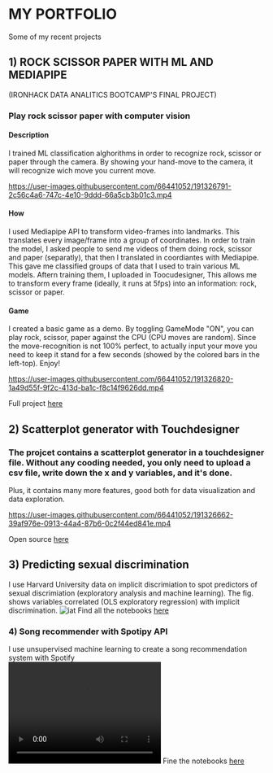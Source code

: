 # MY PORTFOLIO
Some of my recent projects 


## 1) ROCK SCISSOR PAPER WITH ML AND MEDIAPIPE 
(IRONHACK DATA ANALITICS BOOTCAMP'S FINAL PROJECT)
### Play rock scissor paper with computer vision
#### Description
I trained ML classification alghorithms in order to recognize rock, scissor or paper through the camera. By showing your hand-move to the camera, it will recognize wich move you current move. 

https://user-images.githubusercontent.com/66441052/191326791-2c56c4a6-747c-4e10-9ddd-66a5cb3b01c3.mp4


#### How 
I used Mediapipe API to transform video-frames into landmarks. This translates every image/frame into a group of coordinates. In order to train the model, I asked people to send me videos of them doing rock, scissor and paper (separatly), that then I translated in coordiantes with Mediapipe. This gave me classified groups of data that I used to train various ML models. Aftern training them, I uploaded in Toocudesigner, This allows me to transform every frame (ideally, it runs at 5fps) into an information: rock, scissor or paper.

#### Game
I created a basic game as a demo. By toggling GameMode "ON", you can play rock, scissor, paper against the CPU (CPU moves are random). Since the move-recognition is not 100% perfect, to actually input your move you need to keep it stand for a few seconds (showed by the colored bars in the left-top). 
Enjoy!

https://user-images.githubusercontent.com/66441052/191326820-1a49d55f-9f2c-413d-ba1c-f8c14f9626dd.mp4

Full project [here](https://github.com/tommella90/Rock-Scissor-Paper-move-recognition)


## 2) Scatterplot generator with Touchdesigner
### The projcet contains a scatterplot generator in a touchdesigner file. Without any cooding needed, you only need to upload a csv file, write down the x and y variables, and it's done. 
Plus, it contains many more features, good both for data visualization and data exploration. 

https://user-images.githubusercontent.com/66441052/191326662-39af976e-0913-44a4-87b6-0c2f44ed841e.mp4

Open source [here](https://github.com/tommella90/Scatterplot-generator-Touchdesigner)
 
## 3) Predicting sexual discrimination 
I use Harvard University data on implicit discrimiation to spot predictors of sexual discrimiation (exploratory analysis and machine learning). The fig. shows variables correlated (OLS exploratory regression) with implicit discrimination. 
![iat](https://user-images.githubusercontent.com/66441052/190933239-2138148c-28d9-4ffa-a0c4-aa139a63c7c4.png)
Find all the notebooks [here](https://github.com/tommella90/Predicting-sexual-discrimination)


### 4) Song recommender with Spotipy API
I use unsupervised machine learning to create a song recommendation system with Spotify        
<video src="https://user-images.githubusercontent.com/66441052/190932717-a2cc9244-8fab-458a-b40f-00dba5cf0743.mp4" width="300" height="200">
</video>
Fine the notebooks [here](https://github.com/tommella90/SongRecommender)

